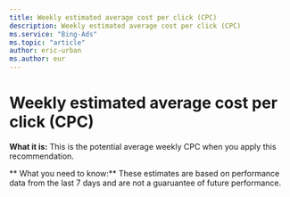```yaml
---
title: Weekly estimated average cost per click (CPC)
description: Weekly estimated average cost per click (CPC)
ms.service: "Bing-Ads"
ms.topic: "article"
author: eric-urban
ms.author: eur
---
```


# Weekly estimated average cost per click (CPC)

**What it is:**     This is the potential average weekly CPC when you apply this recommendation.

**      What you need to know:**     These estimates are based on performance data from the last 7 days and are not a guaruantee of future performance.


